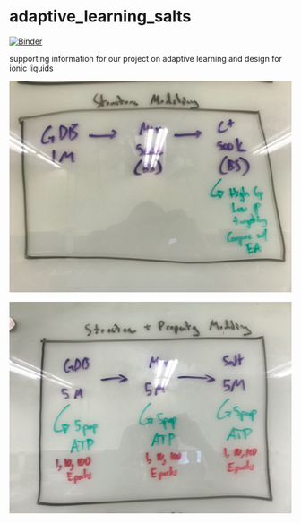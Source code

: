 # adaptive_learning_salts

[![Binder](https://mybinder.org/badge_logo.svg)](https://mybinder.org/v2/gh/wesleybeckner/adaptive_learning_salts/master)

supporting information for our project on adaptive learning and design for ionic liquids

![img](data/scope1.jpg)

![img](data/scope2.jpg)